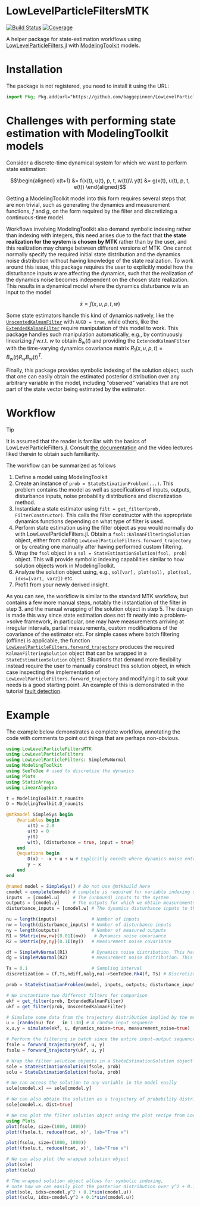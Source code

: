 # LowLevelParticleFiltersMTK

[![Build Status](https://github.com/baggepinnen/LowLevelParticleFiltersMTK.jl/actions/workflows/CI.yml/badge.svg?branch=main)](https://github.com/baggepinnen/LowLevelParticleFiltersMTK.jl/actions/workflows/CI.yml?query=branch%3Amain)
[![Coverage](https://codecov.io/gh/baggepinnen/LowLevelParticleFiltersMTK.jl/branch/main/graph/badge.svg)](https://codecov.io/gh/baggepinnen/LowLevelParticleFiltersMTK.jl)

A helper package for state-estimation workflows using [LowLevelParticleFilters.jl](https://github.com/baggepinnen/LowLevelParticleFilters.jl) with [ModelingToolkit](https://github.com/SciML/ModelingToolkit.jl/) models.

# Installation
The package is not registered, you need to install it using the URL:
```julia
import Pkg; Pkg.add(url="https://github.com/baggepinnen/LowLevelParticleFiltersMTK.jl")
```

# Challenges with performing state estimation with ModelingToolkit models

Consider a discrete-time dynamical system for which we want to perform state estimation:
```math
\begin{aligned}
x(t+1) &= f(x(t), u(t), p, t, w(t))\\
y(t) &= g(x(t), u(t), p, t, e(t))
\end{aligned}
```

Getting a ModelingToolkit model into this form requires several steps that are non trivial, such as generating the dynamics and measurement functions, $f$ and $g$, on the form required by the filter and discretizing a continuous-time model.

Workflows involving ModelingToolkit also demand symbolic indexing rather than indexing with integers, this need arises due to the fact that **the state realization for the system is chosen by MTK** rather than by the user, and this realization may change between different versions of MTK. One cannot normally specify the required initial state distribution and the dynamics noise distribution without having knowledge of the state realization. To work around this issue, this package requires the user to explicitly model how the disturbance inputs $w$ are affecting the dynamics, such that the realization of the dynamics noise becomes independent on the chosen state realization. This results in a dynamical model where the dynamics disturbance $w$ is an input to the model
```math
\dot{x} = f(x, u, p, t, w)
```
Some state estimators handle this kind of dynamics natively, like the [`UnscentedKalmanFilter`](https://baggepinnen.github.io/LowLevelParticleFilters.jl/dev/api/#LowLevelParticleFilters.UnscentedKalmanFilter-Union{Tuple{AUGM},%20Tuple{AUGD},%20Tuple{IPM},%20Tuple{IPD},%20Tuple{Any,%20LowLevelParticleFilters.AbstractMeasurementModel,%20Any},%20Tuple{Any,%20LowLevelParticleFilters.AbstractMeasurementModel,%20Any,%20Any}}%20where%20{IPD,%20IPM,%20AUGD,%20AUGM}) with `AUGD = true`, while others, like the [`ExtendedKalmanFilter`](https://baggepinnen.github.io/LowLevelParticleFilters.jl/dev/api/#LowLevelParticleFilters.ExtendedKalmanFilter) require manipulation of this model to work. This package handles such manipulation automatically, e.g., by continuously linearizing $f$ w.r.t. $w$ to obtain $B_w(t)$ and providing the `ExtendedKalmanFilter` with the time-varying dynamics covariance matrix $R_1(x, u, p, t) = B_w(t) R_w B_w(t)^T$.

Finally, this package provides symbolic indexing of the solution object, such that one can easily obtain the estimated posterior distribution over any arbitrary variable in the model, including "observed" variables that are not part of the state vector being estimated by the estimator.



# Workflow

> [!TIP]
> It is assumed that the reader is familiar with the basics of LowLevelParticleFilters.jl. Consult [the documentation](https://baggepinnen.github.io/LowLevelParticleFilters.jl/dev/) and the video lectures liked therein to obtain such familiarity.

The workflow can be summarized as follows
1. Define a model using ModelingToolkit
2. Create an instance of `prob = StateEstimationProblem(...)`. This problem contains the model as well as specifications of inputs, outputs, disturbance inputs, noise probability distributions and discretization method.
3. Instantiate a state estimator using `filt = get_filter(prob, FilterConstructor)`. This calls the filter constructor with the appropriate dynamics functions depending on what type of filter is used.
4. Perform state estimation using the filter object as you would normally do with LowLevelParticleFilters.jl. Obtain a `fsol::KalmanFilteringSolution` object, either from calling `LowLevelParticleFilters.forward_trajectory` or by creating one manually after having performed custom filtering.
5. Wrap the `fsol` object in a `sol = StateEstimationSolution(fsol, prob)` object. This will provide symbolic indexing capabilities similar to how solution objects work in ModelingToolkit.
6. Analyze the solution object using, e.g., `sol[var], plot(sol), plot(sol, idxs=[var1, var2])` etc.
7. Profit from your newly derived insight.

As you can see, the workflow is similar to the standard MTK workflow, but contains a few more manual steps, notably the instantiation of the filter in step 3. and the manual wrapping of the solution object in step 5. The design is made this way since state estimation does not fit neatly into a problem->solve framework, in particular, one may have measurements arriving at irregular intervals, partial measurements, custom modifications of the covariance of the estimator etc. For simple cases where batch filtering (offline) is applicable, the function [`LowLevelParticleFilters.forward_trajectory`](https://baggepinnen.github.io/LowLevelParticleFilters.jl/dev/api/#LowLevelParticleFilters.forward_trajectory) produces the required `KalmanFilteringSolution` object that can be wrapped in a `StateEstimationSolution` object. Situations that demand more flexibility instead require the user to manually construct this solution object, in which case inspecting the implementation of `LowLevelParticleFilters.forward_trajectory` and modifying it to suit your needs is a good starting point. An example of this is demonstrated in the tutorial [fault detection](https://baggepinnen.github.io/LowLevelParticleFilters.jl/dev/fault_detection/).

# Example
The example below demonstrates a complete workflow, annotating the code with comments to point out things that are perhaps non-obvious.
```julia
using LowLevelParticleFiltersMTK
using LowLevelParticleFilters
using LowLevelParticleFilters: SimpleMvNormal
using ModelingToolkit
using SeeToDee # used to discretize the dynamics
using Plots
using StaticArrays
using LinearAlgebra

t = ModelingToolkit.t_nounits
D = ModelingToolkit.D_nounits

@mtkmodel SimpleSys begin
    @variables begin
        x(t) = 2.0
        u(t) = 0
        y(t)
        w(t), [disturbance = true, input = true]
    end
    @equations begin
        D(x) ~ -x + u + w # Explicitly encode where dynamics noise enters the system with w
        y ~ x
    end
end

@named model = SimpleSys() # Do not use @mtkbuild here
cmodel = complete(model) # complete is required for variable indexing since we did not use @mtkbuild above
inputs  = [cmodel.u]     # The (unbound) inputs to the system
outputs = [cmodel.y]     # The outputs for which we obtain measurements
disturbance_inputs = [cmodel.w] # The dynamics disturbance inputs to the system

nu = length(inputs)             # Number of inputs
nw = length(disturbance_inputs) # Number of disturbance inputs
ny = length(outputs)            # Number of measured outputs
R1 = SMatrix{nw,nw}(0.01I(nw))   # Dynamics noise covariance
R2 = SMatrix{ny,ny}(0.1I(ny))   # Measurement noise covariance

df = SimpleMvNormal(R1)         # Dynamics noise distribution. This has to be a Gaussian if using a Kalman-type filter
dg = SimpleMvNormal(R2)         # Measurement noise distribution. This has to be a Gaussian if using a Kalman-type filter

Ts = 0.1                        # Sampling interval
discretization = (f,Ts,ndiff,nalg,nu)->SeeToDee.Rk4(f, Ts) # Discretization method

prob = StateEstimationProblem(model, inputs, outputs; disturbance_inputs, df, dg, discretization, Ts)

# We instantiate two different filters for comparison
ekf = get_filter(prob, ExtendedKalmanFilter)
ukf = get_filter(prob, UnscentedKalmanFilter)

# Simulate some data from the trajectory distribution implied by the model
u = [randn(nu) for _ in 1:30] # A random input sequence
x,u,y = simulate(ekf, u, dynamics_noise=true, measurement_noise=true)

# Perform the filtering in batch since the entire input-output sequence is available
fsole = forward_trajectory(ekf, u, y)
fsolu = forward_trajectory(ukf, u, y)

# Wrap the filter solution objects in a StateEstimationSolution object
sole = StateEstimationSolution(fsole, prob)
solu = StateEstimationSolution(fsolu, prob)

# We can access the solution to any variable in the model easily
sole[cmodel.x] == sole[cmodel.y]

# We can also obtain the solution as a trajectory of probability distributions
sole[cmodel.x, dist=true]

# We can plot the filter solution object using the plot recipe from LowLevelParticleFilters
using Plots
plot(fsole, size=(1000, 1000))
plot!(fsole.t, reduce(hcat, x)', lab="True x")

plot(fsolu, size=(1000, 1000))
plot!(fsolu.t, reduce(hcat, x)', lab="True x")

# We can also plot the wrapped solution object
plot(sole)
plot!(solu)

# The wrapped solution object allows for symbolic indexing,
# note how we can easily plot the posterior distribution over y^2 + 0.1*sin(u) 
plot(sole, idxs=cmodel.y^2 + 0.1*sin(cmodel.u))
plot!(solu, idxs=cmodel.y^2 + 0.1*sin(cmodel.u))
```
